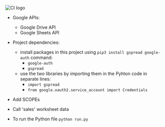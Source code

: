 ![CI logo](https://codeinstitute.s3.amazonaws.com/fullstack/ci_logo_small.png)

- Google APIs:
    - Google Drive API
    - Google Sheets API

- Project dependencies:
    - install packages in this project using ```pip3 install gspread google-auth``` command:
        - ```google-auth```
        - ```gspread```
    - use the two libraries by importing them in the Pyhton code in separate lines:
        - ```import gspread```
        - ```from google.oauth2.service_account import Credentials```

- Add SCOPEs
- Call 'sales' worksheet data
- To run the Python file ```python run.py```
